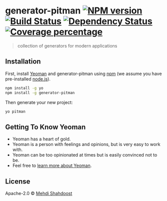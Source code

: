 # generator-pitman [![NPM version][npm-image]][npm-url] [![Build Status][travis-image]][travis-url] [![Dependency Status][daviddm-image]][daviddm-url] [![Coverage percentage][coveralls-image]][coveralls-url]
> collection of generators for modern applications

## Installation

First, install [Yeoman](http://yeoman.io) and generator-pitman using [npm](https://www.npmjs.com/) (we assume you have pre-installed [node.js](https://nodejs.org/)).

```bash
npm install -g yo
npm install -g generator-pitman
```

Then generate your new project:

```bash
yo pitman
```

## Getting To Know Yeoman

 * Yeoman has a heart of gold.
 * Yeoman is a person with feelings and opinions, but is very easy to work with.
 * Yeoman can be too opinionated at times but is easily convinced not to be.
 * Feel free to [learn more about Yeoman](http://yeoman.io/).

## License

Apache-2.0 © [Mehdi Shahdoost]()


[npm-image]: https://badge.fury.io/js/generator-pitman.svg
[npm-url]: https://npmjs.org/package/generator-pitman
[travis-image]: https://travis-ci.com/mehdishahdoost/generator-pitman.svg?branch=master
[travis-url]: https://travis-ci.com/mehdishahdoost/generator-pitman
[daviddm-image]: https://david-dm.org/mehdishahdoost/generator-pitman.svg?theme=shields.io
[daviddm-url]: https://david-dm.org/mehdishahdoost/generator-pitman
[coveralls-image]: https://coveralls.io/repos/mehdishahdoost/generator-pitman/badge.svg
[coveralls-url]: https://coveralls.io/r/mehdishahdoost/generator-pitman

